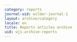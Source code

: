 ```yaml
---
category: reports
journal-uid: wilder-journal-1
layout: archive/category
locale: en
title: Reports articles archive
uid: wj1-archive-reports
---
```

